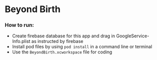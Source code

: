 # Beyond Birth

### How to run:
- Create firebase database for this app and drag in GoogleService-Info.plist as instructed by firebase
- Install pod files by using `pod install` in a command line or terminal
- Use the `BeyondBirth.xcworkspace` file for coding
